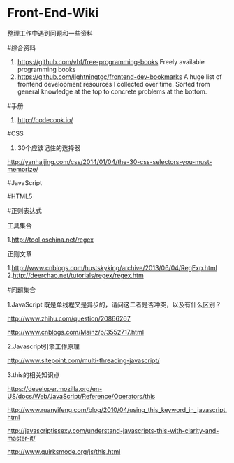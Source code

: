 Front-End-Wiki
==============

整理工作中遇到问题和一些资料

#综合资料

1. https://github.com/vhf/free-programming-books   Freely available programming books
2. https://github.com/lightningtgc/frontend-dev-bookmarks   A huge list of frontend development resources I collected over time. Sorted from general knowledge at the top to concrete problems at the bottom.

#手册
1. http://codecook.io/


#CSS
1. 30个应该记住的选择器

http://yanhaijing.com/css/2014/01/04/the-30-css-selectors-you-must-memorize/

#JavaScript


#HTML5

#正则表达式

工具集合

1.http://tool.oschina.net/regex

正则文章

1.http://www.cnblogs.com/hustskyking/archive/2013/06/04/RegExp.html
2.http://deerchao.net/tutorials/regex/regex.htm




#问题集合

1.JavaScript 既是单线程又是异步的，请问这二者是否冲突，以及有什么区别？ 

http://www.zhihu.com/question/20866267

http://www.cnblogs.com/Mainz/p/3552717.html


2.Javascript引擎工作原理

http://www.sitepoint.com/multi-threading-javascript/


3.this的相关知识点

https://developer.mozilla.org/en-US/docs/Web/JavaScript/Reference/Operators/this

http://www.ruanyifeng.com/blog/2010/04/using_this_keyword_in_javascript.html

http://javascriptissexy.com/understand-javascripts-this-with-clarity-and-master-it/

http://www.quirksmode.org/js/this.html






